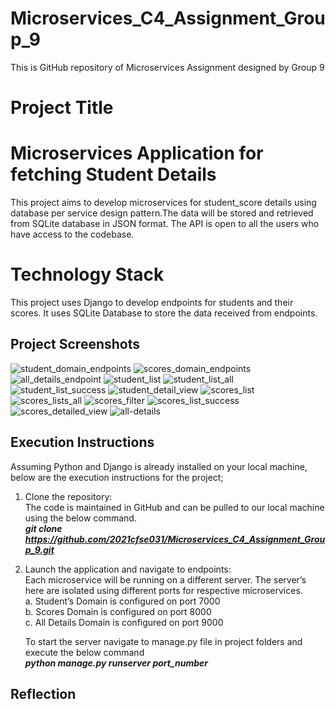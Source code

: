 # Microservices_C4_Assignment_Group_9
This is GitHub repository of Microservices Assignment designed by Group 9

# Project Title 

# Microservices Application for fetching Student Details 

This project aims to develop microservices for student_score details using database per service design pattern.The data will be stored and retrieved from SQLite database in JSON format. The API is open to all the users who have access to the codebase.


# Technology Stack

This project uses Django to develop endpoints for students and their scores. It uses SQLite Database to store the data received from endpoints. 

## Project Screenshots


![student_domain_endpoints](https://user-images.githubusercontent.com/94062868/170861117-4e51ff94-e2bf-4355-8bd7-6a3711e53ffa.PNG)
![scores_domain_endpoints](https://user-images.githubusercontent.com/94062868/170861125-06ef4df2-e9a0-4f48-bfd9-5a3442248f17.PNG)
![all_details_endpoint](https://user-images.githubusercontent.com/94062868/170861129-32e45e42-fbd8-4a02-9a73-461348531d65.PNG)
![student_list](https://user-images.githubusercontent.com/94062868/170861089-6e851a7b-4851-4ee3-a064-210bb705e4ff.PNG)
![student_list_all](https://user-images.githubusercontent.com/94062868/170861091-19162ce8-374a-40b9-ac1c-caf927daaa75.PNG)
![student_list_success](https://user-images.githubusercontent.com/94062868/170861094-addf57de-db12-418c-aa5d-27467c381567.PNG)
![student_detail_view](https://user-images.githubusercontent.com/94062868/170861111-f16c0d27-1934-4360-ad04-458ab33aa4f6.PNG)
![scores_list](https://user-images.githubusercontent.com/94062868/170861157-960425ba-45ef-4be5-93bd-a5e99be87e3d.PNG)
![scores_lists_all](https://user-images.githubusercontent.com/94062868/170861159-f8c4bb6f-afc9-4ce0-ac89-e3f3f42be295.PNG)
![scores_filter](https://user-images.githubusercontent.com/94062868/170861179-742202a3-ff40-465c-820e-31eeb2607e83.PNG)
![scores_list_success](https://user-images.githubusercontent.com/94062868/170861158-ad5c8032-04f2-4181-8ef4-813b65361ce4.PNG)
![scores_detailed_view](https://user-images.githubusercontent.com/94062868/170861204-aa40c372-ed67-4558-aa7c-7d4652a3e8b0.PNG)
![all-details](https://user-images.githubusercontent.com/94062868/170861209-3ebaa8ce-0b90-4f2c-823f-2417557ac667.jpeg)

## Execution Instructions

Assuming Python and Django is already installed on your local machine, below are the execution instructions for the project;

1. Clone the repository: <br>
   The code is maintained in GitHub and can be pulled to our local machine using the below command. <br>
   <b><i>git clone https://github.com/2021cfse031/Microservices_C4_Assignment_Group_9.git</i></b>

2. Launch the application and navigate to endpoints: <br> 
   Each microservice will be running on a different server. The server’s here are isolated using different ports for respective microservices. <br>
   a. Student’s Domain is configured on port 7000 <br>
   b. Scores Domain is configured on port 8000 <br>
   c. All Details Domain is configured on port 9000 <br>

   To start the server navigate to manage.py file in project folders and execute the below command <br>
   <b><i>python manage.py runserver port_number</i></b>

## Reflection

